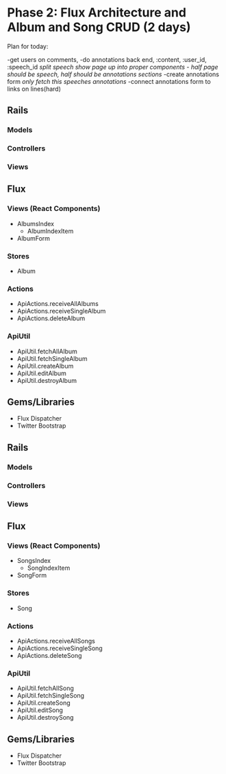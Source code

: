# Phase 2: Flux Architecture and Album and Song CRUD (2 days)



Plan for today:

-get users on comments,
-do annotations back end, :content, :user_id, :speech_id
*split speech show page up into proper components - half page should be speech, half should be annotations sections*
-create annotations form
*only fetch this speeches annotations*
-connect annotations form to links on lines(hard)
## Rails
### Models

### Controllers

### Views

## Flux
### Views (React Components)
* AlbumsIndex
  - AlbumIndexItem
* AlbumForm

### Stores
* Album

### Actions
* ApiActions.receiveAllAlbums
* ApiActions.receiveSingleAlbum
* ApiActions.deleteAlbum

### ApiUtil
* ApiUtil.fetchAllAlbum
* ApiUtil.fetchSingleAlbum
* ApiUtil.createAlbum
* ApiUtil.editAlbum
* ApiUtil.destroyAlbum

## Gems/Libraries
* Flux Dispatcher
* Twitter Bootstrap

## Rails
### Models

### Controllers

### Views

## Flux
### Views (React Components)
* SongsIndex
  - SongIndexItem
* SongForm

### Stores
* Song

### Actions
* ApiActions.receiveAllSongs
* ApiActions.receiveSingleSong
* ApiActions.deleteSong

### ApiUtil
* ApiUtil.fetchAllSong
* ApiUtil.fetchSingleSong
* ApiUtil.createSong
* ApiUtil.editSong
* ApiUtil.destroySong

## Gems/Libraries
* Flux Dispatcher
* Twitter Bootstrap
